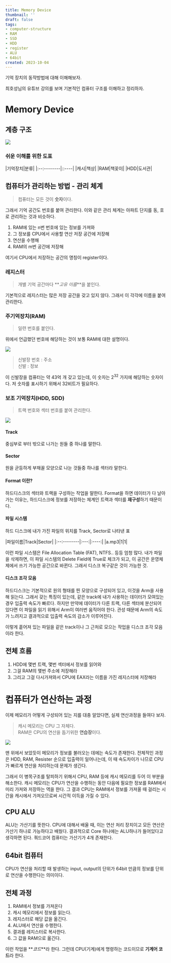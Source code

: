 ```yaml
---
title: Memory Device
thumbnail: ''
draft: false
tags:
- computer-structure
- RAM
- SSD
- HDD
- register
- ALU
- 64bit
created: 2023-10-04
---
```


기억 장치의 동작방법에 대해 이해해보자.

최호성님의 유튜브 강의를 보며 기본적인 컴퓨터 구조를 이해하고 정리하자.

# Memory Device

## 계층 구조

![](Pasted%20image%2020231004213353.png)

### 쉬운 이해를 위한 도표

|기억장치|분류|
|:--:--------|::----|
|캐시|책상|
|RAM|책꽂이|
|HDD|도서관|

## 컴퓨터가 관리하는 방법 - 관리 체계

 > 
 > 컴퓨터는 모든 것이 **숫자**이다.

그래서 기억 공간도 번호를 붙여 관리한다. 이와 같은 관리 체계는 아파트 단지를 동, 호로 관리하는 것과 비슷하다.

1. RAM에 있는 n번 번호에 있는 정보를 가져와
1. 그 정보를 CPU에서 사용할 연산 저장 공간에 저장해
1. 연산을 수행해
1. RAM의 m번 공간에 저장해

여기서 CPU에서 저장하는 공간의 명칭이 register이다.

### 레지스터

 > 
 > 개별 기억 공간마다 \*\**고유 이름*\*\*을 붙인다.

기본적으로 레지스터는 많은 저장 공간을 갖고 있지 않다. 그래서 이 각각에 이름을 붙여 관리한다.

### 주기억장치(RAM)

 > 
 > 일련 번호를 붙인다.

위에서 언급했던 번호에 해당하는 것이 보통 RAM에 대한 설명이다.

![](Pasted%20image%2020231004213416.png)

 > 
 > 신발장 번호 : 주소  
 > 신발 : 정보

이 신발장을 컴퓨터는 약 43억 개 갖고 있는데, 이 숫자는 $2^32$ 가지에 해당하는 숫자이다. 저 숫자를 표시하기 위해서 32비트가 필요하다.

### 보조 기억장치(HDD, SDD)

 > 
 > 트랙 번호와 섹터 번호를 붙여 관리한다.

![](Pasted%20image%2020231004213435.png)

#### Track

중심부로 부터 밖으로 나가는 원들 중 하나를 말한다.

#### Sector

원을 균등하게 부채꼴 모양으로 나눈 것들중 하나를 섹터라 말한다.

#### Format 이란?

하드디스크의 섹터와 트랙을 구성하는 작업을 말한다. Format을 하면 데이터가 다 날아가는 이유는, 하드디스크에 정보를 저장하는 체계인 트랙과 섹터를 **재구성**하기 때문이다.

#### 파일 시스템

하드 디스크에 내가 가진 파일의 위치를 Track, Sector로 나타낸 표

|파일이름|Track|Sector|
|:--:--------|:---:|:----:|
|a.mp3|1|1|

이런 파일 시스템은 File Allocation Table (FAT), NTFS.. 등등 엄청 많다. 내가 파일을 삭제하면, 이 파일 시스템의 Delete Field에 True로 체크가 되고, 이 공간은 운영체제에서 쓰기 가능한 공간으로 바뀐다. 그래서 디스크 복구같은 것이 가능한 것.

#### 디스크 조각 모음

하드디스크는 기본적으로 원의 형태를 띈 모양으로 구성되어 있고, 이것을 Arm을 사용해 읽는다. 그래서 갖는 특징이 있는데, 같은 track에 내가 사용하는 데이터가 모여있는 경우 입출력 속도가 빠르다. 하지만 만약에 데이터가 다른 트랙, 다른 섹터에 분산되어 있다면 이 파일을 읽기 위해서 Arm이 여러번 움직어야 한다. 관성 때문에 Arm의 속도가 느려지고 결과적으로 입출력 속도의 감소가 이루어진다.

이렇게 흩어져 있는 파일을 같은 track이나 그 근처로 모으는 작업을 디스크 조각 모음이라 한다.

## 전체 흐름

1. HDD에 몇번 트랙, 몇번 섹터에서 정보를 읽어와
1. 그걸 RAM의 몇번 주소에 저장해라
1. 그리고 그걸 다시가져와서 CPU에 EAX라는 이름을 가진 레지스터에 저장해라

# 컴퓨터가 연산하는 과정

이제 메모리가 어떻게 구성되어 있는 지를 대충 알았다면, 실제 연산과정을 들여다 보자.

 > 
 > 캐시 메모리는 CPU 그 자체다.  
 > RAM은 CPU의 연산을 돕기위한 **연습장**이다.

![](Pasted%20image%2020231004213531.png)

맨 위에서 보았듯이 메모리가 정보를 불러오는 데에는 속도가 존재한다. 전체적인 과정은 HDD, RAM, Resister 순으로 입출력이 일어나는데, 이 때 속도차이가 나므로 CPU가 빠르게 연산을 처리하는데 문제가 생긴다.

그래서 이 병목구조를 탈피하기 위해서 CPU, RAM 등에 캐시 메모리를 두어 이 부분을 해소한다. 캐시 메모리는 CPU가 연산을 수행하는 동안 다음에 필요한 정보를 RAM에서 미리 가져와 저장하는 역을 한다. 그 결과 CPU는 RAM에서 정보를 가져올 때 걸리는 시간을 캐시에서 가져오므로써 시간적 이득을 가질 수 있다.

## CPU ALU

ALU는 가산기를 뜻한다. CPU에 대해서 배울 때, 이는 연산 처리 장치이고 모든 연산은 가산기 하나로 가능하다고 배웠다. 결과적으로 Core 하나에는 ALU하나가 들어있다고 생각하면 된다. 쿼드코어 컴퓨터는 가산기가 4개 존재한다.

## 64bit 컴퓨터

CPU가 연산을 처리할 때 발생하는 input, output의 단위가 64bit 만큼의 정보를 단위로 연산을 수행한다는 의미이다.

## 전체 과정

1. RAM에서 정보를 가져온다
1. 캐시 메모리에서 정보를 읽는다.
1. 레지스터로 해당 값을 옮긴다.
1. ALU에서 연산을 수행한다.
1. 결과를 레지스터로 복사한다.
1. 그 값을 RAM으로 옮긴다.

이런 작업을 \*\**코드*\*\*라 한다. 그런데 CPU(기계)에게 명령하는 코드이므로 **기계어 코드**라 한다.
